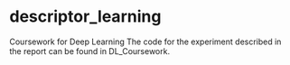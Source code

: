 # descriptor_learning
Coursework for Deep Learning
The code for the experiment described in the report can be found in DL_Coursework. 
